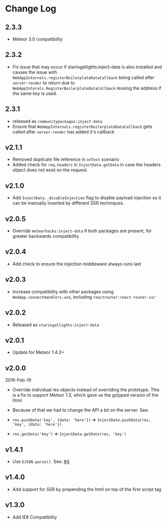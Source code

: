 # Change Log

## 2.3.3

- Meteor 3.0 compatibility

## 2.3.2

- Fix issue that may occur if staringatlights:inject-data is also installed and causes the issue with `WebAppInternals.registerBoilerplateDataCallback` being called after `server-render` to return due to `WebAppInterals.RegisterBoilerplateDataCallback` reusing the address if the same key is used.

## 2.3.1

- released as `communitypackages:inject-data`
- Ensure that `WebAppInternals.registerBoilerplateDataCallback` gets called after `server-render` has added it's callback

## v2.1.1

- Removed duplicate file reference in `onTest` scenario
- Added check for `req.headers` in `InjectData.getData` in case the headers object does not exist on the request.

## v2.1.0

- Add `InjectData._disableInjection` flag to disable payload injection so it can be manually inserted by different SSR techniques.

## v2.0.5

- Override `meteorhacks:inject-data` if both packages are present, for greater backwards compatibility

## v2.0.4

- Add check to ensure the injection middleware always runs last

## v2.0.3

- Increase compatibility with other packages using `WebApp.connectHandlers.use`, including `reactrouter:react-router-ssr`

## v2.0.2

- Released as `staringatlights:inject-data`

## v2.0.1

- Update for Meteor 1.4.2+

## v2.0.0

2016-Feb-19

- Override individual res objects instead of overriding the prototype. This is a fix to support Meteor 1.3, which gave us the gzipped version of the html.
- Because of that we had to change the API a bit on the server. See:

- `res.pushData('key', {data: 'here'})` => `InjectData.pushData(res, 'key', {data: 'here'})`
- `res.getData('key')` => `InjectData.getData(res, 'key')`

## v1.4.1

- Use `EJSON.parse()`. See: [#4](https://github.com/meteorhacks/inject-data/pull/4)

## v1.4.0

- Add support for SSR by prepending the html on top of the first script tag

## v1.3.0

- Add IE8 Compatibility
